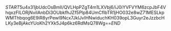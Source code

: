$START$5u4x31jbUdcOsBmIl/QVLHpPZgT4m1LXVbj6/iJ0iYVFVYM6zcpJbF4VhqxzFILORjNvilAnbDi3OUbkfhJZf5Plp84UmCfIbTR1jHO032e8wZ71MESLkpWMThbqog6E9iR8yrPewI9Ncx7JklJvIHNwiduchKH039opL3Guyr2eJzzbcHLKy3eBjAkcYUoKh2YXk5J4p6kz6RdMsQ78Wg==$END$